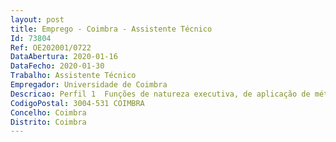 ```yaml
--- 
layout: post
title: Emprego - Coimbra - Assistente Técnico
Id: 73804
Ref: OE202001/0722
DataAbertura: 2020-01-16
DataFecho: 2020-01-30
Trabalho: Assistente Técnico
Empregador: Universidade de Coimbra
Descricao: Perfil 1  Funções de natureza executiva, de aplicação de métodos e processos, com base em diretivas bem definidas e instruções gerais, de grau médio de complexidade, na área de atendimento ao público, nomeadamente de pessoal docente e não docente  realização de atividades de registo, tratamento e gestão de expediente, físico e digital  realização de atividades de registo e gestão de materiais relativos à assiduidade de pessoal docente e não docente  realização de atividades de apoio técnico na verificação e manutenção dos espaços destinados à lecionação e eventos  realização de tarefas várias no âmbito das funções atribuídas ao Gabinete de Apoio ao Diretor. Os candidatos deverão deter bons conhecimentos de informática, nomeadamente de plataformas como SAP, NONIO e outras me uso nos serviços público  bom conhecimento, escrito e oral, de língua inglesa, bem como de outras línguas estrangeiras  titularidade de cursos de formação nos domínios de gestão de expediente e da manutenção de equipamento multimédia.                                                                                                                                                                 Perfil 2  Funções de natureza executiva, de aplicação de métodos e processos, com base em diretivas bem definidas e instruções gerais, de grau médio de complexidade, na área de atendimento ao público, nomeadamente utentes de dos serviços de biblioteca e documentação  realização de atividades de registo, recolha, entrega, movimentação e depósito de espécimes bibliográficos e outros conexos  realização de atividades de apoio técnico no âmbito da catalogação e do tratamento de documentação vária. Os candidatos deverão deter bons conhecimentos de informática, nomeadamente de plataformas como sistema Millennium e de bases de dados nacionais e internacionais (como a JSTOR e a EBSCO). Bom conhecimento, escrito e oral, de língua inglesa, bem como de outras línguas estrangeiras  titularidade de cursos de formação no domínio da bibliotecnomia.                                                                                                                                                     Perfil 3  Funções de natureza executiva, de aplicação de métodos e processos, com base em diretivas bem definidas e instruções gerais, de grau médio de complexidade, na área de atendimento ao público, nomeadamente utentes de dos serviços assegurados pelo Gabinete de Comunicação e Imagem  realização de atividades de criação e conceção no domínio do design de comunicação, gestão e manutenção de páginas web e outros suportes digitais de comunicação e informação  produção de materiais de design de comunicação para suportes físicos e digitais  desenvolvimento de atividades de divulgação de conteúdos, incluindo recursos, instrumentos e suportes variados para o desenvolvimento de eventos científicos, académicos e outros. Os candidatos deverão deter bons conhecimentos de informática, nomeadamente de programação, conhecimentos de software de produção nos domínios de multimédia e de design de comunicação  bom conhecimento, escrito e oral, de língua inglesa, bem como de outras línguas estrangeiras e titularidade de cursos de formação nos domínios de design e multimédia.
CodigoPostal: 3004-531 COIMBRA
Concelho: Coimbra
Distrito: Coimbra
--- 
```

